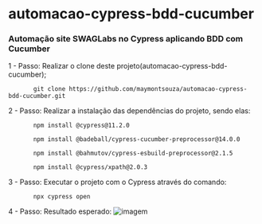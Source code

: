 # automacao-cypress-bdd-cucumber
### Automação site SWAGLabs no Cypress aplicando BDD com Cucumber

1 - Passo: Realizar o clone deste projeto(automacao-cypress-bdd-cucumber);

           git clone https://github.com/maymontsouza/automacao-cypress-bdd-cucumber.git

2 - Passo: Realizar a instalação das dependências do projeto, sendo elas:

           npm install @cypress@11.2.0

           npm install @badeball/cypress-cucumber-preprocessor@14.0.0

           npm install @bahmutov/cypress-esbuild-preprocessor@2.1.5

           npm install @cypress/xpath@2.0.3

3 - Passo: Executar o projeto com o Cypress através do comando:

           npx cypress open
           

4 - Passo: Resultado esperado:
![imagem](https://user-images.githubusercontent.com/83167411/209587713-3fd383be-385d-4439-8c6c-4ac131185f46.png)

